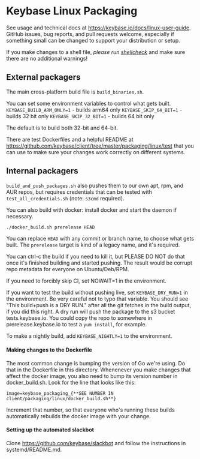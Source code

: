 # Keybase Linux Packaging
See usage and technical docs at https://keybase.io/docs/linux-user-guide.
GitHub issues, bug reports, and pull requests welcome, especially if something
small can be changed to support your distribution or setup.

If you make changes to a shell file, *please run
[shellcheck](https://www.shellcheck.net/)* and make sure there are no
additional warnings!

## External packagers
The main cross-platform build file is `build_binaries.sh`.

You can set some environment variables to control what gets built.
`KEYBASE_BUILD_ARM_ONLY=1` - builds arm64 only
`KEYBASE_SKIP_64_BIT=1` - builds 32 bit only
`KEYBASE_SKIP_32_BIT=1` - builds 64 bit only

The default is to build both 32-bit and 64-bit.

There are test Dockerfiles and a helpful README at
https://github.com/keybase/client/tree/master/packaging/linux/test that you can
use to make sure your changes work correctly on different systems.

## Internal packagers
`build_and_push_packages.sh` also pushes them to our own apt, rpm, and AUR
repos, but requires credentials that can be tested with `test_all_credentials.sh`
(note: `s3cmd` required).

You can also build with docker: install docker and start the daemon if necessary.

```bash
./docker_build.sh prerelease HEAD
```

You can replace `HEAD` with any commit or branch name, to
choose what gets built. The `prerelease` target is kind of a legacy
name, and it's required.

You can ctrl-c the build if you need to kill it, but PLEASE DO NOT do
that once it's finished building and started pushing. The result would
be corrupt repo metadata for everyone on Ubuntu/Deb/RPM.

If you need to forcibly skip CI, set NOWAIT=1 in the environment.

If you want to test the build without pushing live, set `KEYBASE_DRY_RUN=1` in
the environment. Be very careful not to typo that variable. You should see
"This build+push is a DRY RUN." after all the git fetches in the build output,
if you did this right. A dry run will push the package to the s3 bucket
tests.keybase.io.  You could copy the repo to somewhere in
prerelease.keybase.io to test a `yum install`, for example.

To make a nightly build, add `KEYBASE_NIGHTLY=1` to the environment.

#### Making changes to the Dockerfile
The most common change is bumping the version of Go we're using. Do that
in the Dockerfile in this directory. Whenenever you make changes that
affect the docker image, you also need to bump its version number in
docker_build.sh. Look for the line that looks like this:

    image=keybase_packaging_{**SEE NUMBER IN client/packaging/linux/docker_build.sh**}

Increment that number, so that everyone who's running these builds
automatically rebuilds the docker image with your change.

#### Setting up the automated slackbot
Clone https://github.com/keybase/slackbot and follow the instructions in
systemd/README.md.

